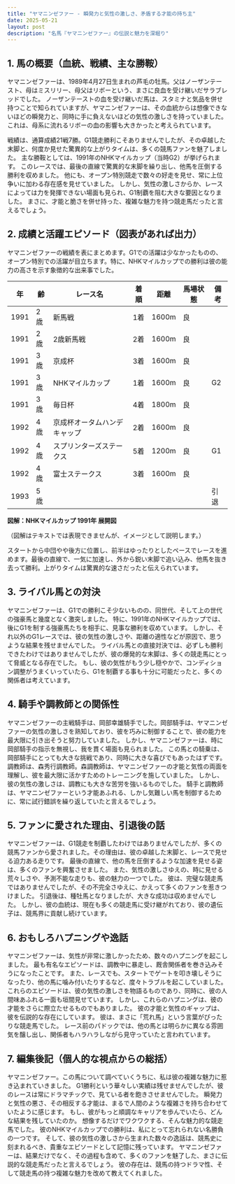 ```yaml
---
title: "ヤマニンゼファー - 瞬発力と気性の激しさ、矛盾する才能の持ち主"
date: 2025-05-21
layout: post
description: "名馬『ヤマニンゼファー』の伝説と魅力を深堀り"
---
```


## 1. 馬の概要（血統、戦績、主な勝鞍）

ヤマニンゼファーは、1989年4月27日生まれの芦毛の牡馬。父はノーザンテースト、母はミスリリー、母父はリボーという、まさに良血を受け継いだサラブレッドでした。  ノーザンテーストの血を受け継いだ馬は、スタミナと気品を併せ持つことで知られていますが、ヤマニンゼファーは、その血統からは想像できないほどの瞬発力と、同時に手に負えないほどの気性の激しさを持っていました。  これは、母系に流れるリボーの血の影響も大きかったと考えられています。

戦績は、通算成績21戦7勝。G1競走勝利こそありませんでしたが、その卓越した末脚と、何度か見せた驚異的な上がりタイムは、多くの競馬ファンを魅了しました。  主な勝鞍としては、1991年のNHKマイルカップ（当時G2）が挙げられます。  このレースでは、最後の直線で驚異的な末脚を繰り出し、他馬を圧倒する勝利を収めました。  他にも、オープン特別競走で数々の好走を見せ、常に上位争いに加わる存在感を見せていました。  しかし、気性の激しさからか、レースによっては力を発揮できない場面も見られ、G1制覇を阻む大きな要因となりました。  まさに、才能と脆さを併せ持った、複雑な魅力を持つ競走馬だったと言えるでしょう。


## 2. 成績と活躍エピソード（図表があれば出力）

ヤマニンゼファーの戦績を表にまとめます。G1での活躍は少なかったものの、オープン特別での活躍が目立ちます。特に、NHKマイルカップでの勝利は彼の能力の高さを示す象徴的な出来事でした。

| 年 | 齢 | レース名 | 着順 | 距離 | 馬場状態 | 備考 |
|---|---|---|---|---|---|---|
| 1991 | 2歳 | 新馬戦 | 1着 | 1600m | 良 |  |
| 1991 | 2歳 | 2歳新馬戦 | 2着 | 1600m | 良 |  |
| 1991 | 3歳 | 京成杯 | 3着 | 1600m | 良 |  |
| 1991 | 3歳 | NHKマイルカップ | 1着 | 1600m | 良 | G2 |
| 1991 | 3歳 | 毎日杯 | 4着 | 1800m | 良 |  |
| 1992 | 4歳 | 京成杯オータムハンデキャップ | 2着 | 1600m | 良 |  |
| 1992 | 4歳 | スプリンターズステークス | 5着 | 1200m | 良 | G1 |
| 1992 | 4歳 | 富士ステークス | 3着 | 1600m | 良 |  |
| 1993 | 5歳 |  |  |  |  |  引退 |


**図解：NHKマイルカップ 1991年 展開図**

（図解はテキストでは表現できませんが、イメージとして説明します。）

スタートから中団やや後方に位置し、前半はゆったりとしたペースでレースを進めます。最後の直線で、一気に加速し、外から鋭い末脚で追い込み、他馬を抜き去って勝利。上がりタイムは驚異的な速さだったと伝えられています。


## 3. ライバル馬との対決

ヤマニンゼファーは、G1での勝利こそ少ないものの、同世代、そして上の世代の強豪馬と幾度となく激突しました。  特に、1991年のNHKマイルカップでは、後にG1を制する強豪馬たちを相手に、見事な勝利を収めています。  しかし、それ以外のG1レースでは、彼の気性の激しさや、距離の適性などが原因で、思うような結果を残せませんでした。  ライバル馬との直接対決では、必ずしも勝利できたわけではありませんでしたが、彼の爆発的な末脚は、多くの競走馬にとって脅威となる存在でした。  もし、彼の気性がもう少し穏やかで、コンディション調整がうまくいっていたら、G1を制覇する事も十分に可能だったと、多くの関係者は考えています。


## 4. 騎手や調教師との関係性

ヤマニンゼファーの主戦騎手は、岡部幸雄騎手でした。岡部騎手は、ヤマニンゼファーの気性の激しさを熟知しており、彼を巧みに制御することで、彼の能力を最大限に引き出そうと努力していました。  しかし、ヤマニンゼファーは、時に岡部騎手の指示を無視し、我を貫く場面も見られました。  この馬との騎乗は、岡部騎手にとっても大きな挑戦であり、同時に大きな喜びでもあったはずです。  調教師は、森秀行調教師。森調教師は、ヤマニンゼファーの才能と気性の両面を理解し、彼を最大限に活かすためのトレーニングを施していました。  しかし、彼の気性の激しさは、調教にも大きな苦労を強いるものでした。  騎手と調教師は、ヤマニンゼファーという才能あふれる、しかし気難しい馬を制御するために、常に試行錯誤を繰り返していたと言えるでしょう。


## 5. ファンに愛された理由、引退後の話

ヤマニンゼファーは、G1競走を制覇したわけではありませんでしたが、多くの競馬ファンから愛されました。その理由は、彼の卓越した末脚と、レースで見せる迫力ある走りです。  最後の直線で、他の馬を圧倒するような加速を見せる姿は、多くのファンを興奮させました。  また、気性の激しさゆえの、時に見せる荒々しさや、予測不能な走りも、彼の魅力の一つでした。  彼は、完璧な競走馬ではありませんでしたが、その不完全さゆえに、かえって多くのファンを惹きつけました。  引退後は、種牡馬となりましたが、大きな成功は収めませんでした。  しかし、彼の血統は、現在も多くの競走馬に受け継がれており、彼の遺伝子は、競馬界に貢献し続けています。


## 6. おもしろハプニングや逸話

ヤマニンゼファーは、気性が非常に激しかったため、数々のハプニングを起こしました。  最も有名なエピソードは、調教中に暴走し、厩舎関係者を巻き込みそうになったことです。  また、レースでも、スタートでゲートを叩き壊しそうになったり、他の馬に噛み付いたりするなど、度々トラブルを起こしていました。  これらのエピソードは、彼の気性の激しさを物語るものであり、同時に、彼の人間味あふれる一面も垣間見せています。  しかし、これらのハプニングは、彼の才能をさらに際立たせるものでもありました。  彼の才能と気性のギャップは、彼を伝説的な存在にしています。 彼は、まさに「荒れ馬」という言葉がぴったりな競走馬でした。  レース前のパドックでは、他の馬とは明らかに異なる雰囲気を醸し出し、関係者もハラハラしながら見守っていたと言われています。


## 7. 編集後記（個人的な視点からの総括）

ヤマニンゼファー。この馬について調べていくうちに、私は彼の複雑な魅力に惹き込まれていきました。  G1勝利という華々しい実績は残せませんでしたが、彼のレースは常にドラマチックで、見ている者を飽きさせませんでした。  瞬発力と気性の悪さ、その相反する才能は、まるで人間のような複雑さを持ち合わせていたように感じます。  もし、彼がもっと順調なキャリアを歩んでいたら、どんな結果を残していたのか。  想像するだけでワクワクする、そんな魅力的な競走馬でした。  彼のNHKマイルカップでの勝利は、私にとって忘れられない名勝負の一つです。  そして、彼の気性の激しさから生まれた数々の逸話は、競馬史に刻まれるべき、貴重なエピソードとして記憶に残っています。  ヤマニンゼファーは、結果だけでなく、その過程も含めて、多くのファンを魅了した、まさに伝説的な競走馬だったと言えるでしょう。  彼の存在は、競馬の持つドラマ性、そして競走馬の持つ複雑な魅力を改めて教えてくれました。

